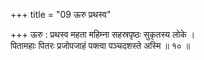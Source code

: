 +++
title = "09 ऊरु प्रथस्व"

+++
ऊरु : प्रथस्व महता महिम्ना सहस्रपृष्ठः सुकृतस्य लोके ।  
पितामहाः पितरः प्रजोपजाहं पक्त्वा पञ्चदशस्ते अस्मि ॥ १० ॥